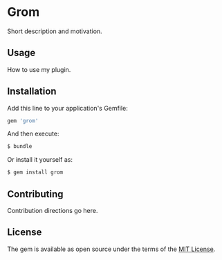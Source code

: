 # Grom
Short description and motivation.

## Usage
How to use my plugin.

## Installation
Add this line to your application's Gemfile:

```ruby
gem 'grom'
```

And then execute:
```bash
$ bundle
```

Or install it yourself as:
```bash
$ gem install grom
```

## Contributing
Contribution directions go here.

## License
The gem is available as open source under the terms of the [MIT License](http://opensource.org/licenses/MIT).
